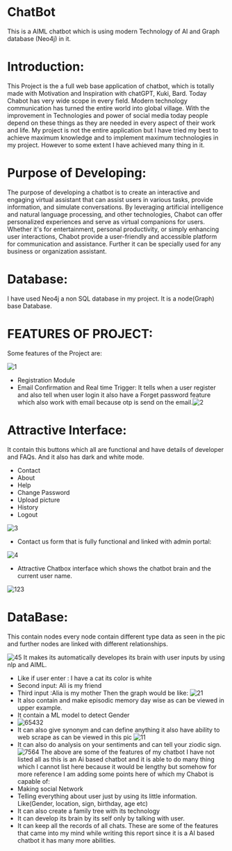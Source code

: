 # ChatBot
This is a AIML chatbot which is using modern Technology of AI and Graph database (Neo4j) in it.
# Introduction:
This Project is the a full web base application of chatbot, which is totally made with Motivation
and Inspiration with chatGPT, Kuki, Bard. Today Chabot has very wide scope in every field.
Modern technology communication has turned the entire world into global village. With the
improvement in Technologies and power of social media today people depend on these things
as they are needed in every aspect of their work and life. My project is not the entire
application but I have tried my best to achieve maximum knowledge and to implement
maximum technologies in my project. However to some extent I have achieved many thing in it.
# Purpose of Developing:
The purpose of developing a chatbot is to create an interactive and engaging virtual assistant
that can assist users in various tasks, provide information, and simulate conversations. By
leveraging artificial intelligence and natural language processing, and other technologies,
Chabot can offer personalized experiences and serve as virtual companions for users. Whether
it's for entertainment, personal productivity, or simply enhancing user interactions, Chabot
provide a user-friendly and accessible platform for communication and assistance. Further it
can be specially used for any business or organization assistant.
# Database:
I have used Neo4j a non SQL database in my project. It is a node(Graph) base Database.
# FEATURES OF PROJECT:
Some features of the Project are:

![1](https://github.com/AhmedBilalSSG/ChatBot/assets/110194946/672dfe52-62ef-475f-858b-8b951da57d7d)
* Registration Module
* Email Confirmation and Real time Trigger:
It tells when a user register and also tell when user login it also have a Forget password feature which also work with email because otp is send on the email.![2](https://github.com/AhmedBilalSSG/ChatBot/assets/110194946/2f608b18-4f82-414f-9a91-60bbb63ab1dc)
# Attractive Interface:
It contain this buttons which all are functional and have details of developer and FAQs. And it also has dark and white mode.
* Contact
* About
* Help
* Change Password
* Upload picture
* History
* Logout
  
![3](https://github.com/AhmedBilalSSG/ChatBot/assets/110194946/196fec22-f44e-43d7-8fd6-1d54cd342dbf)
* Contact us form that is fully functional and linked with admin portal:

![4](https://github.com/AhmedBilalSSG/ChatBot/assets/110194946/8c42914f-328c-4684-b07c-1bae6a0171ca)
* Attractive Chatbox interface which shows the chatbot brain and the current user name.

![123](https://github.com/AhmedBilalSSG/ChatBot/assets/110194946/df6a32bc-1abf-4d22-9e72-1ee42f74f638)
# DataBase:
This contain nodes every node contain different type data as seen in the pic and further nodes are linked with different relationships.

![45](https://github.com/AhmedBilalSSG/ChatBot/assets/110194946/277fbc07-30b8-4b8d-b01b-da91f48ae6bb)
It makes its automatically developes its brain with user inputs by using nlp and AIML.
* Like if user enter : I have a cat its color is white
* Second input: Ali is my friend
* Third input :Alia is my mother
Then the graph would be like:
![21](https://github.com/AhmedBilalSSG/ChatBot/assets/110194946/08a8d969-9790-42ce-9c07-ba8f638e4702)
* It also contain and make episodic memory day wise as can be viewed in upper example.
* It contain a ML model to detect Gender
* ![65432](https://github.com/AhmedBilalSSG/ChatBot/assets/110194946/11989c70-d74b-48d7-a789-1147e957db7f)
* It can also give synonym and can define anything it also have ability to web scrape as can be viewed in this pic
![11](https://github.com/AhmedBilalSSG/ChatBot/assets/110194946/b293a5ce-4a34-41c9-aaff-7d9480e9b76b)
* It can also do analysis on your sentiments and can tell your ziodic sign.
![7564](https://github.com/AhmedBilalSSG/ChatBot/assets/110194946/659b2990-1494-44fb-90fc-625da8ee4f26)
The above are some of the features of my chatbot I have not listed all as this is an Ai based chatbot and it is able to do many thing which I cannot list here because it would be lengthy but somehow for more reference I am adding some points here of which my Chabot is capable of:
* Making social Network
* Telling everything about user just by using its little information. Like(Gender, location, sign, birthday, age etc)
* It can also create a family tree with its technology
* It can develop its brain by its self only by talking with user.
* It can keep all the records of all chats.
These are some of the features that came into my mind while writing this report since it is a AI based chatbot it has many more abilities.
